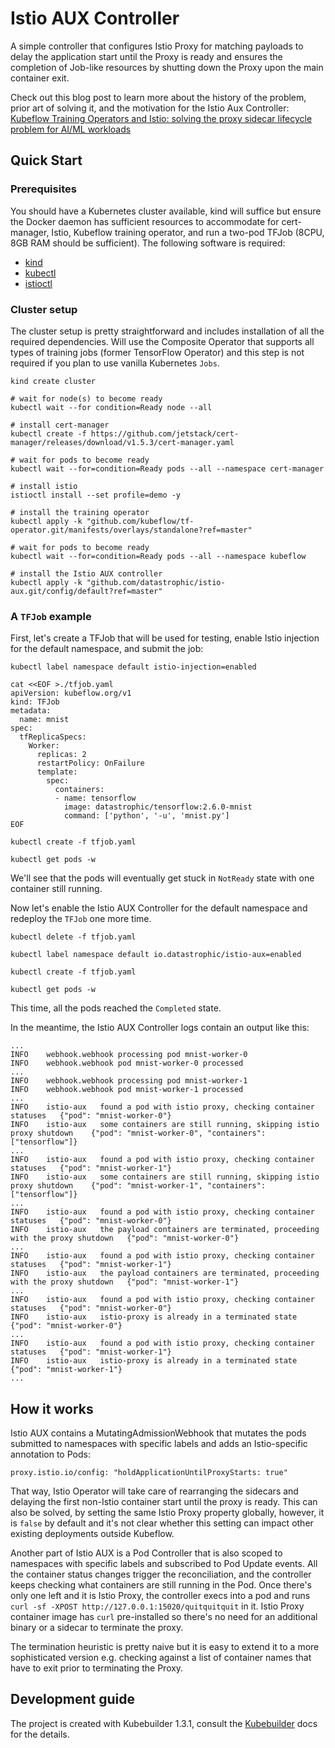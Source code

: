 # Istio AUX Controller
A simple controller that configures Istio Proxy for matching payloads to delay the application start
until the Proxy is ready and ensures the completion of Job-like resources by shutting down the Proxy
upon the main container exit.

Check out this blog post to learn more about the history of the problem, prior art of solving it, and the motivation for the Istio Aux Controller: [Kubeflow Training Operators and Istio: solving the proxy sidecar lifecycle problem for AI/ML workloads](http://datastrophic.io/kubeflow-training-operators-and-istio-solving-the-proxy-sidecar-lifecycle-problem-for-aiml-workloads/)

## Quick Start
### Prerequisites
You should have a Kubernetes cluster available, kind will suffice but ensure the Docker daemon has sufficient resources to accommodate for cert-manager, Istio, Kubeflow training operator, and run a two-pod TFJob (8CPU, 8GB RAM should be sufficient). The following software is required:
* [kind](https://kind.sigs.k8s.io/)
* [kubectl](https://kubernetes.io/docs/tasks/tools/#kubectl)
* [istioctl](https://istio.io/latest/docs/setup/getting-started/#download)

### Cluster setup
The cluster setup is pretty straightforward and includes installation of all the required dependencies. Will use the Composite Operator that supports all types of training jobs (former TensorFlow Operator) and this step is not required if you plan to use vanilla Kubernetes `Jobs`.
```
kind create cluster

# wait for node(s) to become ready
kubectl wait --for condition=Ready node --all

# install cert-manager
kubectl create -f https://github.com/jetstack/cert-manager/releases/download/v1.5.3/cert-manager.yaml

# wait for pods to become ready
kubectl wait --for=condition=Ready pods --all --namespace cert-manager

# install istio
istioctl install --set profile=demo -y

# install the training operator
kubectl apply -k "github.com/kubeflow/tf-operator.git/manifests/overlays/standalone?ref=master"

# wait for pods to become ready
kubectl wait --for=condition=Ready pods --all --namespace kubeflow

# install the Istio AUX controller
kubectl apply -k "github.com/datastrophic/istio-aux.git/config/default?ref=master"
```

### A `TFJob` example
First, let's create a TFJob that will be used for testing, enable Istio injection for the default namespace, and submit the job:
```
kubectl label namespace default istio-injection=enabled

cat <<EOF >./tfjob.yaml
apiVersion: kubeflow.org/v1
kind: TFJob
metadata:
  name: mnist
spec:
  tfReplicaSpecs:
    Worker:
      replicas: 2
      restartPolicy: OnFailure
      template:
        spec:
          containers:
          - name: tensorflow
            image: datastrophic/tensorflow:2.6.0-mnist
            command: ['python', '-u', 'mnist.py']
EOF

kubectl create -f tfjob.yaml

kubectl get pods -w
```
We'll see that the pods will eventually get stuck in `NotReady` state with one container still running.

Now let's enable the Istio AUX Controller for the default namespace and redeploy the `TFJob` one more time.
```
kubectl delete -f tfjob.yaml

kubectl label namespace default io.datastrophic/istio-aux=enabled

kubectl create -f tfjob.yaml

kubectl get pods -w
```
This time, all the pods reached the `Completed` state.

In the meantime, the Istio AUX Controller logs contain an output like this:
```
...
INFO	webhook.webhook	processing pod mnist-worker-0
INFO	webhook.webhook	pod mnist-worker-0 processed
...
INFO	webhook.webhook	processing pod mnist-worker-1
INFO	webhook.webhook	pod mnist-worker-1 processed
...
INFO	istio-aux	found a pod with istio proxy, checking container statuses	{"pod": "mnist-worker-0"}
INFO	istio-aux	some containers are still running, skipping istio proxy shutdown	{"pod": "mnist-worker-0", "containers": ["tensorflow"]}
...
INFO	istio-aux	found a pod with istio proxy, checking container statuses	{"pod": "mnist-worker-1"}
INFO	istio-aux	some containers are still running, skipping istio proxy shutdown	{"pod": "mnist-worker-1", "containers": ["tensorflow"]}
...
INFO	istio-aux	found a pod with istio proxy, checking container statuses	{"pod": "mnist-worker-0"}
INFO	istio-aux	the payload containers are terminated, proceeding with the proxy shutdown	{"pod": "mnist-worker-0"}
...
INFO	istio-aux	found a pod with istio proxy, checking container statuses	{"pod": "mnist-worker-1"}
INFO	istio-aux	the payload containers are terminated, proceeding with the proxy shutdown	{"pod": "mnist-worker-1"}
...
INFO	istio-aux	found a pod with istio proxy, checking container statuses	{"pod": "mnist-worker-0"}
INFO	istio-aux	istio-proxy is already in a terminated state	{"pod": "mnist-worker-0"}
...
INFO	istio-aux	found a pod with istio proxy, checking container statuses	{"pod": "mnist-worker-1"}
INFO	istio-aux	istio-proxy is already in a terminated state	{"pod": "mnist-worker-1"}
...
```

## How it works
Istio AUX contains a MutatingAdmissionWebhook that mutates the pods submitted to namespaces with specific labels and adds an Istio-specific annotation to Pods:
```
proxy.istio.io/config: "holdApplicationUntilProxyStarts: true"
```

That way, Istio Operator will take care of rearranging the sidecars and delaying the first non-Istio container start until the proxy is ready. This can also be solved, by setting the same Istio Proxy property globally, however, it is `false` by default and it's not clear whether this setting can impact other existing deployments outside Kubeflow.

Another part of Istio AUX is a Pod Controller that is also scoped to namespaces with specific labels and subscribed to Pod Update events. All the container status changes trigger the reconciliation, and the controller keeps checking what containers are still running in the Pod. Once there's only one left and it is Istio Proxy, the controller execs into a pod and runs `curl -sf -XPOST http://127.0.0.1:15020/quitquitquit` in it. Istio Proxy container image has `curl` pre-installed so there's no need for an additional binary or a sidecar to terminate the proxy.

The termination heuristic is pretty naive but it is easy to extend it to a more sophisticated version e.g. checking against a list of container names that have to exit prior to terminating the Proxy.

## Development guide
The project is created with Kubebuilder 1.3.1, consult the [Kubebuilder](https://github.com/kubernetes-sigs/kubebuilder) docs for the details.

